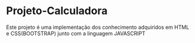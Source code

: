 # Projeto-Calculadora
Este projeto é uma implementação dos conhecimento adquiridos em HTML e CSS(BOOTSTRAP) junto com a linguagem JAVASCRIPT

